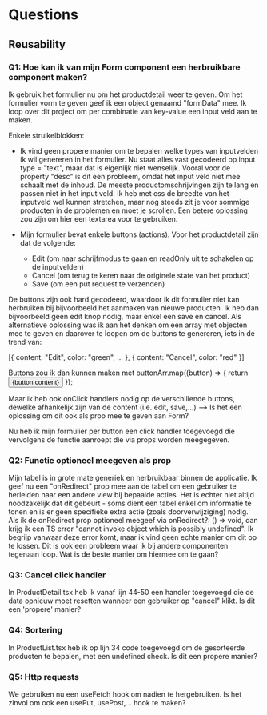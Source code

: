 # Questions

## Reusability

### Q1: Hoe kan ik van mijn Form component een herbruikbare component maken?

Ik gebruik het formulier nu om het productdetail weer te geven. Om het formulier vorm te geven geef ik een object genaamd "formData" mee. Ik loop over dit project om per combinatie van key-value een input veld aan te maken.

Enkele struikelblokken:

- Ik vind geen propere manier om te bepalen welke types van inputvelden ik wil genereren in het formulier. Nu staat alles vast gecodeerd op input type = "text", maar dat is eigenlijk niet wenselijk. Vooral voor de property "desc" is dit een probleem, omdat het input veld niet mee schaalt met de inhoud. De meeste productomschrijvingen zijn te lang en passen niet in het input veld. Ik heb met css de breedte van het inputveld wel kunnen stretchen, maar nog steeds zit je voor sommige producten in de problemen en moet je scrollen. Een betere oplossing zou zijn om hier een textarea voor te gebruiken.

- Mijn formulier bevat enkele buttons (actions). Voor het productdetail zijn dat de volgende:
  - Edit (om naar schrijfmodus te gaan en readOnly uit te schakelen op de inputvelden)
  - Cancel (om terug te keren naar de originele state van het product)
  - Save (om een put request te verzenden)

De buttons zijn ook hard gecodeerd, waardoor ik dit formulier niet kan herbruiken bij bijvoorbeeld het aanmaken van nieuwe producten. Ik heb dan bijvoorbeeld geen edit knop nodig, maar enkel een save en cancel. Als alternatieve oplossing was ik aan het denken om een array met objecten mee te geven en daarover te loopen om de buttons te genereren, iets in de trend van:

[{
content: "Edit",
color: "green",
...
}, {
content: "Cancel",
color: "red"
}]

Buttons zou ik dan kunnen maken met buttonArr.map((button) => {
return <Button backgroundColor={button.color}>{button.content}</Button>
});

Maar ik heb ook onClick handlers nodig op de verschillende buttons, dewelke afhankelijk zijn van de content (i.e. edit, save,...) --> Is het een oplossing om dit ook als prop mee te geven aan Form?

Nu heb ik mijn formulier per button een click handler toegevoegd die vervolgens de functie aanroept die via props worden meegegeven.

### Q2: Functie optioneel meegeven als prop

Mijn tabel is in grote mate generiek en herbruikbaar binnen de applicatie. Ik geef nu een "onRedirect" prop mee aan de tabel om een gebruiker te herleiden naar een andere view bij bepaalde acties. Het is echter niet altijd noodzakelijk dat dit gebeurt - soms dient een tabel enkel om informatie te tonen en is er geen specifieke extra actie (zoals doorverwijziging) nodig. Als ik de onRedirect prop optioneel meegeef via onRedirect?: () => void, dan krijg ik een TS error "cannot invoke object which is possibly undefined". Ik begrijp vanwaar deze error komt, maar ik vind geen echte manier om dit op te lossen. Dit is ook een probleem waar ik bij andere componenten tegenaan loop. Wat is de beste manier om hiermee om te gaan?

### Q3: Cancel click handler

In ProductDetail.tsx heb ik vanaf lijn 44-50 een handler toegevoegd die de data opnieuw moet resetten wanneer een gebruiker op "cancel" klikt. Is dit een 'propere' manier?

### Q4: Sortering

In ProductList.tsx heb ik op lijn 34 code toegevoegd om de gesorteerde producten te bepalen, met een undefined check. Is dit een propere manier?

### Q5: Http requests

We gebruiken nu een useFetch hook om nadien te hergebruiken. Is het zinvol om ook een usePut, usePost,... hook te maken?
